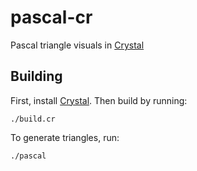 # pascal-cr
Pascal triangle visuals in [Crystal](https://crystal-lang.org/)

## Building
First, install [Crystal](https://crystal-lang.org/). Then build by running:
```
./build.cr
```

To generate triangles, run:
```
./pascal
```
